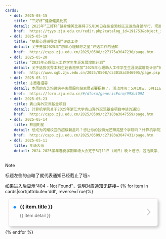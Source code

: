 ```yaml
---
cards:
  - ddl: 2025-05-15
    title: “三好杯”健身健美比赛
    detail: 2025年“三好杯”健身健美比赛将于5月30日在紫金港校区亚运热身馆举行，现面向计算机学院全体同学（本研不限）招募！比赛分为男子健体（1.75m、1.75m+）、健身比基尼（1.63m、1.63m+）、男子健美（70kg、70kg+）。
    href:  https://tyys.zju.edu.cn/redir.php?catalog_id=191753&object_id=215187
  - ddl: 2025-05-19
    title: “朋辈心理辅导之星”评选工作
    detail: 关于开展2025年“朋辈心理辅导之星”评选工作的通知
    href:  http://cspo.zju.edu.cn/2025/0508/c27175a3047230/page.htm
  - ddl: 2025-05-20
    title: “2025年心理助人工作学生生涯发展增能计划”
    detail: 关于选拔优秀本科生赴香港参加“2025年心理助人工作学生生涯发展增能计划”的通知
    href:  http://www.xgb.zju.edu.cn/2025/0508/c53018a3046995/page.psp
  - ddl: 2025-05-11
    title: 志愿者招募
    detail: 本周的青芝坞微笑亭志愿服务站志愿者要招募了。活动时间：5月10日，5月11日。活动地点：西湖区青芝坞路与玉古路交叉口（浙江大学玉泉校区东南角附近）
    href:  https://form.zju.edu.cn/#/dform/genericForm/99XulU9A
  - ddl: 2025-05-23
    title: 青山海外交流基金项目
    detail: 计算机学院关于2025年浙江大学青山海外交流基金项目申请的通知
    href:  http://cspo.zju.edu.cn/2025/0509/c27183a3047559/page.htm
  - ddl: 2025-05-14
    title: 校园明星
    detail: 想成为闪耀校园的超级新星吗？想让你的独特光芒照亮整个学院吗？计算机学院第十六届“校园明星”评选活动火热开启！本次评选聚焦多元发展，无论你是学术大牛、公益达人，还是文体活动的“隐藏高手”，在这里都有专属于你的舞台，快来展示你的风采，成为令人瞩目的校园明星吧！
    href:  http://cspo.zju.edu.cn/2025/0509/c27183a3047431/page.htm
  - ddl: 2025-05-11
    title: 年级大会
    detail: 2024-2025学年春夏学期年级大会定于5月11日（周日）晚上进行，包括教学、外事、思政、学长学姐分享等多项内容，请大家提前15 分钟到场签到，参加年级大会可计形策2 2分。地点：紫金港蒙民伟225
---
```



>[!NOTE]
> 标题左侧的点暗了就代表通知已经截止了哦~
>
> 如果进入后显示“404 - Not Found”，说明对应通知无链接~
{% for item in cards|sort(attribute='ddl', reverse=True)%}
<style>
.card {
  position: relative; /* 为箭头绝对定位提供参考 */
  display: flex;
  gap: 12px; /* 元素间间距 */
  padding: 16px;
  border: 1px solid #edd;
  border-radius: 8px;
  margin: 10px;
  box-shadow: 5px 5px 10px rgba(0, 0, 0, 0.2);
}

/* 左侧圆点 */
.card .dot {
  width: 8px;
  height: 8px;
  background: #1890ff;
  border-radius: 50%;
  margin-top: 8px; /* 与标题对齐 */
}

.card .dot.expired {
  width: 8px;
  height: 8px;
  background: #c5c6c7;
  border-radius: 50%;
  margin-top: 8px; /* 与标题对齐 */
}
.card .deadline {
  color: #353535;
  font-size: 14px;
  transition: color 0.3s; /* 添加过渡效果 */
}

/* 主要内容区域 */
.card .snapshot {
  flex: 1; /* 占据剩余空间 */
  min-width: 0; /* 防止内容溢出 */
}

/* 标题样式 */
.card .title {
  font-size: 16px;
  font-weight: bold;
  margin-bottom: 8px;
}

/* 文字容器 */
.card .detail {
  display: flex;
  flex-direction: column;
  height: 100%; /* 撑满父容器 */
  width:90%;

}

/* 文字主体 - 始终底部留空 */
.card .detail text {
  flex: 1; /* 自动扩展填充空间 */
  margin-bottom: 8px; /* 固定底部间距 */
  font-size: 14px;
  color: #666;
  line-height: 1.5;
}

/* 右侧箭头定位 */
.card .details {
  position: absolute;
  right: 16px; /* 右侧固定距离 */
  top: 50%; /* 垂直居中 */
  transform: translateY(-50%);
}

.card .details img {
  width: 24px;
  height: 24px;
}
</style>
<div class='card'>
    <div class="dot"></div>
    <div class="snapshot">
        <div class="title">{{ item.title }}</div>
        <div class="deadline" data-deadline="{{ item.ddl }}"></div>
        <div class="detail">
            <text>{{ item.detail }}</text>
        </div>
    </div>
    <a href="{{ item.href }}">
        <div class="details">
            <img src="../../index.assets/右、箭头右.png" alt="→">
        </div>
    </a>
</div>
{% endfor %}

